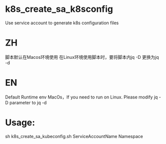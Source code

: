# k8s_create_sa_k8sconfig
Use service account to generate k8s configuration files

# ZH
脚本默认在Macos环境使用
在Linux环境使用脚本时，要将脚本内jq -D 更换为jq -d 


# EN 
Default Runtime env MacOs，If you need to run on Linux. Please modify jq -D parameter to jq -d

# Usage: 
sh k8s_create_sa_kubeconfig.sh ServiceAccountName  Namespace


